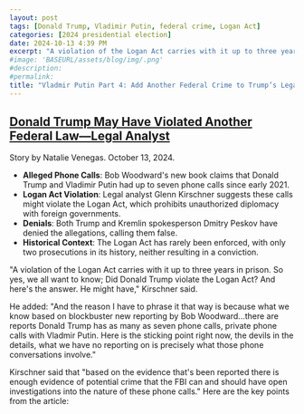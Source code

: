 ```yaml
---
layout: post
tags: [Donald Trump, Vladimir Putin, federal crime, Logan Act]
categories: [2024 presidential election]
date: 2024-10-13 4:39 PM
excerpt: "A violation of the Logan Act carries with it up to three years in prison. So yes, we all want to know; Did Donald Trump violate the Logan Act? And here's the answer. He might have."
#image: 'BASEURL/assets/blog/img/.png'
#description:
#permalink:
title: "Vladmir Putin Part 4: Add Another Federal Crime to Trump’s Legal Woes"
---
```



## [Donald Trump May Have Violated Another Federal Law—Legal Analyst](https://www.newsweek.com/donald-trump-may-have-violated-logan-act-glenn-kirschner-1968212)

Story by Natalie Venegas. October 13, 2024.

- **Alleged Phone Calls**: Bob Woodward's new book claims that Donald Trump and Vladimir Putin had up to seven phone calls since early 2021.
- **Logan Act Violation**: Legal analyst Glenn Kirschner suggests these calls might violate the Logan Act, which prohibits unauthorized diplomacy with foreign governments.
- **Denials**: Both Trump and Kremlin spokesperson Dmitry Peskov have denied the allegations, calling them false.
- **Historical Context**: The Logan Act has rarely been enforced, with only two prosecutions in its history, neither resulting in a conviction.

"A violation of the Logan Act carries with it up to three years in prison. So yes, we all want to know; Did Donald Trump violate the Logan Act? And here's the answer. He might have," Kirschner said.

He added: "And the reason I have to phrase it that way is because what we know based on blockbuster new reporting by Bob Woodward...there are reports Donald Trump has as many as seven phone calls, private phone calls with Vladmir Putin. Here is the sticking point right now, the devils in the details, what we have no reporting on is precisely what those phone conversations involve."

Kirschner said that "based on the evidence that's been reported there is enough evidence of potential crime that the FBI can and should have open investigations into the nature of these phone calls."
Here are the key points from the article:

